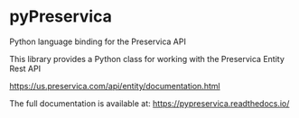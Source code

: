 # pyPreservica
Python language binding for the Preservica API

This library provides a Python class for working with the Preservica Entity Rest API

https://us.preservica.com/api/entity/documentation.html


The full documentation is available at: https://pypreservica.readthedocs.io/
